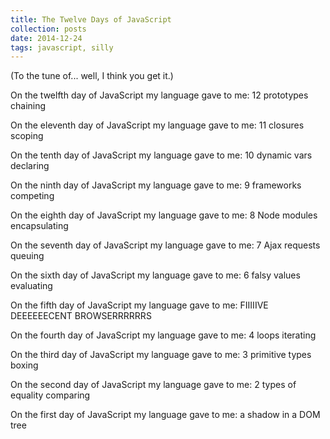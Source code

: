 ```yaml
---
title: The Twelve Days of JavaScript
collection: posts
date: 2014-12-24
tags: javascript, silly
---
```


(To the tune of... well, I think you get it.)

On the twelfth day of JavaScript my language gave to me: 12 prototypes chaining

On the eleventh day of JavaScript my language gave to me: 11 closures scoping

On the tenth day of JavaScript my language gave to me: 10 dynamic vars declaring

On the ninth day of JavaScript my language gave to me: 9 frameworks competing

On the eighth day of JavaScript my language gave to me: 8 Node modules encapsulating

On the seventh day of JavaScript my language gave to me: 7 Ajax requests queuing

On the sixth day of JavaScript my language gave to me: 6 falsy values evaluating

On the fifth day of JavaScript my language gave to me: FIIIIIVE DEEEEEECENT BROWSERRRRRRS

On the fourth day of JavaScript my language gave to me: 4 loops iterating

On the third day of JavaScript my language gave to me: 3 primitive types boxing

On the second day of JavaScript my language gave to me: 2 types of equality comparing

On the first day of JavaScript my language gave to me: a shadow in a DOM tree
